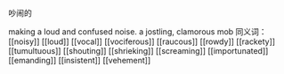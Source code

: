 吵闹的

making a loud and confused noise.
a jostling, clamorous mob
同义词：
[[noisy]]
[[loud]]
[[vocal]]
[[vociferous]]
[[raucous]]
[[rowdy]]
[[rackety]]
[[tumultuous]]
[[shouting]]
[[shrieking]]
[[screaming]]
[[importunated]]
[[emanding]]
[[insistent]]
[[vehement]]